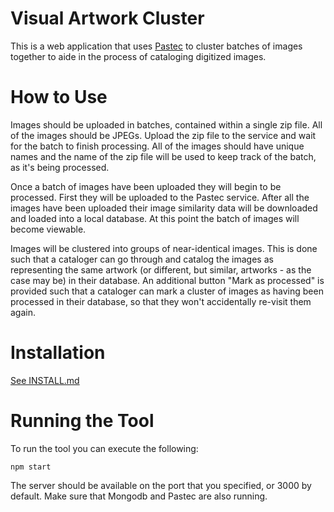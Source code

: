 # Visual Artwork Cluster

This is a web application that uses [Pastec](http://pastec.io/) to cluster batches of images together to aide in the process of cataloging digitized images.

# How to Use

Images should be uploaded in batches, contained within a single zip file. All of the images should be JPEGs. Upload the zip file to the service and wait for the batch to finish processing. All of the images should have unique names and the name of the zip file will be used to keep track of the batch, as it's being processed.

Once a batch of images have been uploaded they will begin to be processed. First they will be uploaded to the Pastec service. After all the images have been uploaded their image similarity data will be downloaded and loaded into a local database. At this point the batch of images will become viewable.

Images will be clustered into groups of near-identical images. This is done such that a cataloger can go through and catalog the images as representing the same artwork (or different, but similar, artworks - as the case may be) in their database. An additional button "Mark as processed" is provided such that a cataloger can mark a cluster of images as having been processed in their database, so that they won't accidentally re-visit them again.

# Installation

[See INSTALL.md](INSTALL.md)

# Running the Tool

To run the tool you can execute the following:

```
npm start
```

The server should be available on the port that you specified, or 3000 by default. Make sure that Mongodb and Pastec are also running.